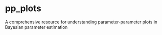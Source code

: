 # pp_plots
A comprehensive resource for understanding parameter-parameter plots in Bayesian parameter estimation
